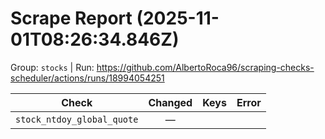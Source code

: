 # Scrape Report (2025-11-01T08:26:34.846Z)

Group: `stocks`  |  Run: https://github.com/AlbertoRoca96/scraping-checks-scheduler/actions/runs/18994054251

| Check | Changed | Keys | Error |
|---|:---:|:--|:--|
| `stock_ntdoy_global_quote` | — |  |  |
